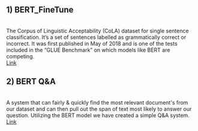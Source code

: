 <h2>1) BERT_FineTune</h2>
<br>
<a>
The Corpus of Linguistic Acceptability (CoLA) dataset for single sentence classification. It’s a set of sentences labelled as grammatically correct or incorrect. It was first published in May of 2018 and is one of the tests included in the “GLUE Benchmark” on which models like BERT are competing.</a> 


<!DOCTYPE html>
<html>

<body>
    <div>
        <a href="https://raw.githubusercontent.com/arjunssat/BERT_FineTune/main/BERT_Fine_Tuning_sentenced_with_PyTorch.ipynb">
            Link
        </a>
    </div>
</body>
</html>

<h2>2) BERT Q&A</h2>
<br>
<a>A system that can fairly & quickly find the most relevant document's from our dataset and can then pull out the span of text most likely to answer our question. Utilizing the BERT model we have created a simple Q&A system.</a>

<!DOCTYPE html>
<html>

<body>
    <div>
        <a href="https://raw.githubusercontent.com/arjunssat/BERT_Models/main/Bert_Q%26A.ipynb">
            Link
        </a>
    </div>
</body>
</html>
